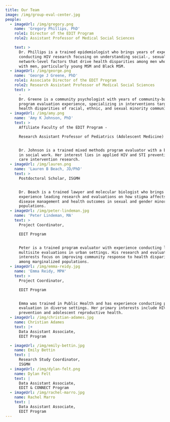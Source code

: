 ```yaml
---
title: Our Team
image: /img/group-eval-center.jpg
people:
  - imageUrl: /img/gregory.png
    name: 'Gregory Phillips, PhD'
    role1: Director of the EDIT Program
    role2: Assistant Professor of Medical Social Sciences

    text: >
      Dr. Phillips is a trained epidemiologist who brings years of experience
      conducting HIV research focusing on understanding social-, sexual-, and
      network-level factors that drive health disparities among men who have sex
      with men, particularly young MSM and Black MSM.
  - imageUrl: /img/george.png
    name: 'George J Greene, PhD'
    role1: Associate Director of the EDIT Program
    role2: Research Assistant Professor of Medical Social Sciences
    text: >
      -
      Dr. Greene is a community psychologist with years of community-based
      program evaluation experience, specializing in interventions targeting
      health disparities of racial, ethnic, and sexual minority communities.
  - imageUrl: /img/amy.png
    name: 'Amy K Johnson, PhD'
    text: >
      Affiliate Faculty of the EDIT Program -

      Research Assistant Professor of Pediatrics (Adolescent Medicine)


      Dr. Johnson is a trained mixed methods program evaluator with a background
      in social work. Her interest lies in applied HIV and STI prevention and
      care intervention research.
  - imageUrl: /img/lauren.png
    name: 'Lauren B Beach, JD/PhD'
    text: >
      Postdoctoral Scholar, ISGMH


      Dr. Beach is a trained lawyer and molecular biologist who brings
      experience leading research and evaluations on how stigma affects chronic
      disease management and health outcomes in sexual and gender minority
      populations.
  - imageUrl: /img/peter-lindeman.jpg
    name: 'Peter Lindeman, MA'
    text: >
      Project Coordinator,

      EDIT Program


      Peter is a trained program evaluator with experience conducting large,
      multisite evaluations in urban settings. His research and evaluation
      interests focus on improving community response to health disparities
      among marginalized populations.
  - imageUrl: /img/emma-reidy.jpg
    name: 'Emma Reidy, MPH'
    text: >
      Project Coordinator,

      EDIT Program


      Emma was trained in Public Health and has experience conducting program
      evaluation in diverse settings. Her primary interests include HIV
      prevention and adolescent reproductive health.
  - imageUrl: /img/christian-adames.jpg
    name: Christian Adames
    text: |+
      Data Assistant Associate,
      EDIT Program

  - imageUrl: /img/emily-bettin.jpg
    name: Emily Bettin
    text: |
      Research Study Coordinator,
      ISGMH
  - imageUrl: /img/dylan-felt.png
    name: Dylan Felt
    text: |
      Data Assistant Associate,
      EDIT & CONNECT Program
  - imageUrl: /img/rachel-marro.jpg
    name: Rachel Marro
    text: |
      Data Assistant Associate,
      EDIT Program
---
```


